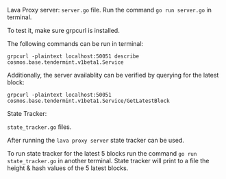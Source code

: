 Lava Proxy server:
`server.go` file.
Run the command `go run server.go` in terminal.

To test it, make sure grpcurl is installed.

The following commands can be run in terminal:

`grpcurl -plaintext localhost:50051 describe cosmos.base.tendermint.v1beta1.Service`

Additionally, the server availablity can be verified by querying for the latest block:

`grpcurl -plaintext localhost:50051 cosmos.base.tendermint.v1beta1.Service/GetLatestBlock`


State Tracker:

`state_tracker.go` files.

After running the `lava proxy server` state tracker can be used.

To run state tracker for the latest 5 blocks run the command `go run state_tracker.go` in another terminal.
State tracker will print to a file the height & hash values of the 5 latest blocks.
